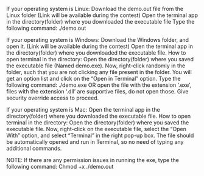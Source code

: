 If your operating system is Linux:
Download the demo.out file from the Linux folder (Link will be available during the contest)
Open the terminal app in the directory(folder) where you downloaded the executable file
Type the following command:
./demo.out


If your operating system is Windows:
Download the Windows folder, and open it. (Link will be available during the contest)
Open the terminal app in the directory(folder) where you downloaded the executable file.
How to open terminal in the directory: Open the directory(folder) where you saved the executable file (Named demo.exe). Now, right-click randomly in the folder, such that you are not clicking any file present in the folder. You will get an option list and click on the “Open in Terminal” option.
Type the following command: 
./demo.exe
	OR 
	open the file with the extension ‘.exe’, files with the extension ‘.dll’ are supportive files, do not open those. Give security override access to proceed.


If your operating system is Mac:
Open the terminal app in the directory(folder) where you downloaded the executable file.
How to open terminal in the directory: Open the directory(folder) where you saved the executable file. Now, right-click on the executable file, select the “Open With” option, and select “Terminal” in the right pop-up box.
The file should be automatically opened and run in Terminal, so no need of typing any additional commands. 


NOTE: If there are any permission issues in running the exe, type the following command:
  	Chmod +x ./demo.out 




